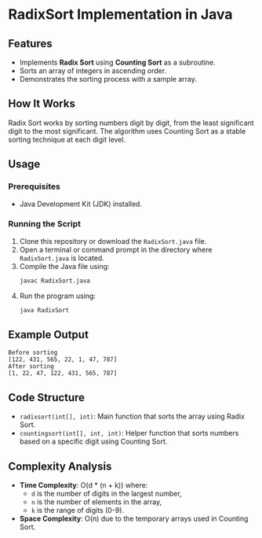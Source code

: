 # RadixSort Implementation in Java

## Features
- Implements **Radix Sort** using **Counting Sort** as a subroutine.
- Sorts an array of integers in ascending order.
- Demonstrates the sorting process with a sample array.

## How It Works
Radix Sort works by sorting numbers digit by digit, from the least significant digit to the most significant. The algorithm uses Counting Sort as a stable sorting technique at each digit level.

## Usage
### Prerequisites
- Java Development Kit (JDK) installed.

### Running the Script
1. Clone this repository or download the `RadixSort.java` file.
2. Open a terminal or command prompt in the directory where `RadixSort.java` is located.
3. Compile the Java file using:
   ```sh
   javac RadixSort.java
   ```
4. Run the program using:
   ```sh
   java RadixSort
   ```

## Example Output
```
Before sorting
[122, 431, 565, 22, 1, 47, 787]
After sorting
[1, 22, 47, 122, 431, 565, 787]
```

## Code Structure
- `radixsort(int[], int)`: Main function that sorts the array using Radix Sort.
- `countingsort(int[], int, int)`: Helper function that sorts numbers based on a specific digit using Counting Sort.

## Complexity Analysis
- **Time Complexity**: O(d * (n + k)) where:
  - `d` is the number of digits in the largest number,
  - `n` is the number of elements in the array,
  - `k` is the range of digits (0-9).
- **Space Complexity**: O(n) due to the temporary arrays used in Counting Sort.


